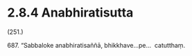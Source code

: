 

# 2.8.4 Anabhiratisutta




(251.)

687\. “Sabbaloke anabhiratisaññā, bhikkhave…pe…  catutthaṃ.



